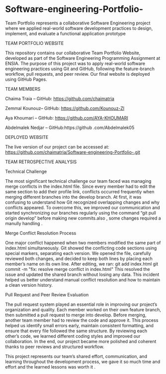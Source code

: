 # Software-engineering-Portfolio-
Team Portfolio represents a collaborative Software Engineering project where we applied real-world software development practices to design, implement, and evaluate a functional application prototype



TEAM PORTFOLIO WEBSITE

This repository contains our collaborative Team Portfolio Website, developed as part of the Software Engineering Programming Assignment at ENSIA.
The purpose of this project was to apply real-world software engineering practices using Git and GitHub, following the feature-branch workflow, pull requests, and peer review.
Our final website is deployed using GitHub Pages.

TEAM MEMBERS

Chaima Traia – GitHub: https://github.com/chaimatria

Zemmal Kounouz– GitHub: https://github.com/Kounouz-Zl


Aya Khoumari – GitHub: https://github.com/AYA-KHOUMARI


Abdelmalek Nedjar – GitHub:https://github .com/Abdelmalek05


DEPLOYED WEBSITE

The live version of our project can be accessed at:
https://github.com/chaimatria/Software-engineering-Portfolio-.git

TEAM RETROSPECTIVE ANALYSIS

Technical Challenge

The most significant technical challenge our team faced was managing merge conflicts in the index.html file. Since every member had to edit the same section to add their profile link, conflicts occurred frequently when merging different branches into the develop branch.
At first, it was confusing to understand how Git recognized overlapping changes and why conflicts appeared. To overcome this, we improved our communication and started synchronizing our branches regularly using the command “git pull origin develop” before making new commits.also , some changes required a manully handling .


Merge Conflict Resolution Process

One major conflict happened when two members modified the same part of index.html simultaneously. Git showed the conflicting code sections using special markers, separating each version.
We opened the file, carefully reviewed both changes, and decided to keep both lines by placing each member’s name on its own line.
After editing, we ran:
git add index.html
git commit -m "fix: resolve merge conflict in index.html"
This resolved the issue and updated the shared branch without losing any data.
This incident helped us better understand manual conflict resolution and how to maintain a clean version history.

Pull Request and Peer Review Evaluation

The pull request system played an essential role in improving our project’s organization and quality. Each member worked on their own feature branch, then submitted a pull request to merge into develop.
Before merging, another team member had to review the code and approve it. This process helped us identify small errors early, maintain consistent formatting, and ensure that every file followed the same structure.
By reviewing each other’s code, we learned different coding styles and improved our collaboration. In the end, our project became more polished and coherent thanks to peer reviews and structured workflow.



This project represents our team’s shared effort, communication, and learning throughout the development process, we gave it so much time and effort and the learned lessons was worth it . 